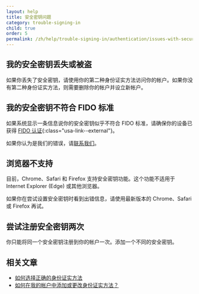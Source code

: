 ```yaml
---
layout: help
title: 安全密钥问题
category: trouble-signing-in
child: true
order: 5
permalink: /zh/help/trouble-signing-in/authentication/issues-with-security-key/
---
```


## 我的安全密钥丢失或被盗

如果你丢失了安全密钥，请使用你的第二种身份证实方法访问你的帐户。如果你没有第二种身份证实方法，则需要删除你的帐户并设立新帐户。

## 我的安全密钥不符合 FIDO 标准

如果系统显示一条信息说你的安全密钥似乎不符合 FIDO 标准，请确保你的设备已获得 [FIDO 认证](https://fidoalliance.org/certification/fido-certified-products/){:class="usa-link--external"}。

如果你认为是我们的错误，请[联系我们](https://login.gov/zh/contact/)。

## 浏览器不支持

目前，Chrome、Safari 和 Firefox 支持安全密钥功能。这个功能不适用于 Internet Explorer (Edge) 或其他浏览器。

如果你在尝试设置安全密钥时看到出错信息，请使用最新版本的 Chrome、Safari 或 Firefox 再试。

## 尝试注册安全密钥两次

你只能将同一个安全密钥注册到你的帐户一次。添加一个不同的安全密钥。

## 相关文章

* [如何选择正确的身份证实方法](#)
* [如何在我的帐户中添加或更改身份证实方法？](#)
